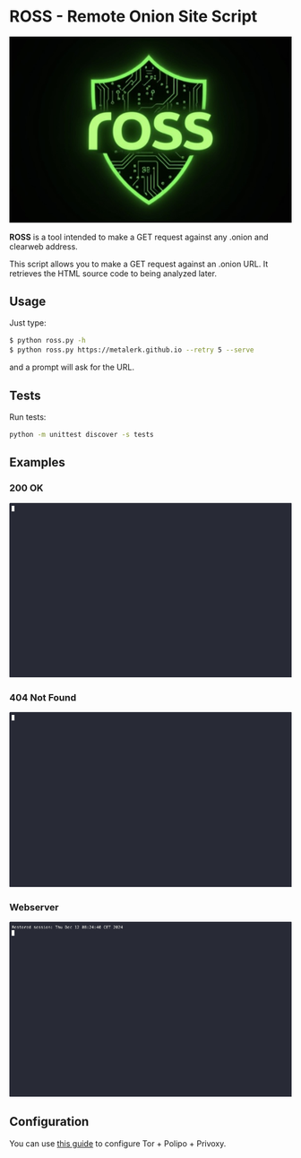 # ROSS - Remote Onion Site Script

![ross_logo](/_assets/ross_logo.jpg)

**ROSS** is a tool intended to make a GET request against any .onion and clearweb address.

This script allows you to make a GET request against an .onion URL.
It retrieves the HTML source code to being analyzed later.

## Usage

Just type:

```bash
$ python ross.py -h
$ python ross.py https://metalerk.github.io --retry 5 --serve
```

and a prompt will ask for the URL.

## Tests

Run tests:

```bash
python -m unittest discover -s tests
```


## Examples

### 200 OK

![ross_cli](/_assets/ross_cli_correct.gif)

### 404 Not Found

![ross_cli](/_assets/ross_cli_error.gif)

### Webserver

![ross_cli](/_assets/ross_webserver.gif)

## Configuration

You can use [this guide](https://sinfallas.wordpress.com/2014/06/16/tor-polipo-privoxy/) to configure Tor + Polipo + Privoxy.
